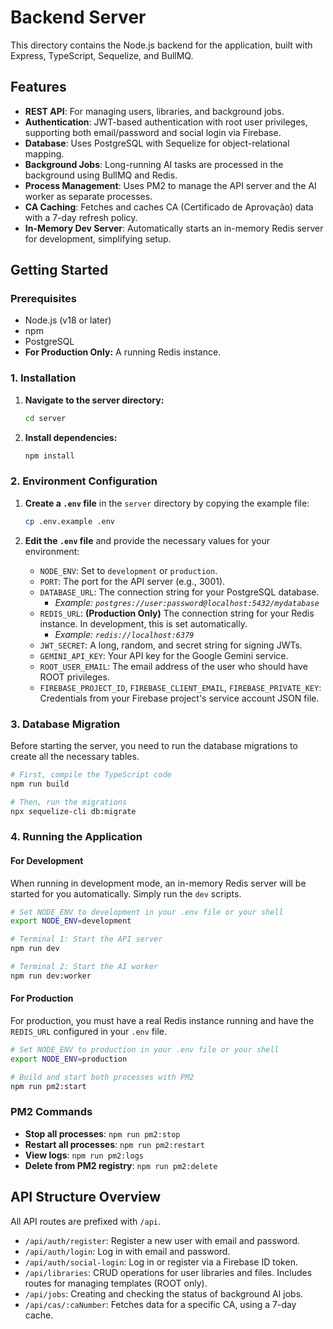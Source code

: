 # Backend Server

This directory contains the Node.js backend for the application, built with Express, TypeScript, Sequelize, and BullMQ.

## Features

- **REST API**: For managing users, libraries, and background jobs.
- **Authentication**: JWT-based authentication with root user privileges, supporting both email/password and social login via Firebase.
- **Database**: Uses PostgreSQL with Sequelize for object-relational mapping.
- **Background Jobs**: Long-running AI tasks are processed in the background using BullMQ and Redis.
- **Process Management**: Uses PM2 to manage the API server and the AI worker as separate processes.
- **CA Caching**: Fetches and caches CA (Certificado de Aprovação) data with a 7-day refresh policy.
- **In-Memory Dev Server**: Automatically starts an in-memory Redis server for development, simplifying setup.

## Getting Started

### Prerequisites

- Node.js (v18 or later)
- npm
- PostgreSQL
- **For Production Only:** A running Redis instance.

### 1. Installation

1.  **Navigate to the server directory:**
    ```bash
    cd server
    ```

2.  **Install dependencies:**
    ```bash
    npm install
    ```

### 2. Environment Configuration

1.  **Create a `.env` file** in the `server` directory by copying the example file:
    ```bash
    cp .env.example .env
    ```

2.  **Edit the `.env` file** and provide the necessary values for your environment:
    - `NODE_ENV`: Set to `development` or `production`.
    - `PORT`: The port for the API server (e.g., 3001).
    - `DATABASE_URL`: The connection string for your PostgreSQL database.
      - *Example: `postgres://user:password@localhost:5432/mydatabase`*
    - `REDIS_URL`: **(Production Only)** The connection string for your Redis instance. In development, this is set automatically.
      - *Example: `redis://localhost:6379`*
    - `JWT_SECRET`: A long, random, and secret string for signing JWTs.
    - `GEMINI_API_KEY`: Your API key for the Google Gemini service.
    - `ROOT_USER_EMAIL`: The email address of the user who should have ROOT privileges.
    - `FIREBASE_PROJECT_ID`, `FIREBASE_CLIENT_EMAIL`, `FIREBASE_PRIVATE_KEY`: Credentials from your Firebase project's service account JSON file.

### 3. Database Migration

Before starting the server, you need to run the database migrations to create all the necessary tables.

```bash
# First, compile the TypeScript code
npm run build

# Then, run the migrations
npx sequelize-cli db:migrate
```

### 4. Running the Application

#### For Development

When running in development mode, an in-memory Redis server will be started for you automatically. Simply run the `dev` scripts.

```bash
# Set NODE_ENV to development in your .env file or your shell
export NODE_ENV=development

# Terminal 1: Start the API server
npm run dev

# Terminal 2: Start the AI worker
npm run dev:worker
```

#### For Production

For production, you must have a real Redis instance running and have the `REDIS_URL` configured in your `.env` file.

```bash
# Set NODE_ENV to production in your .env file or your shell
export NODE_ENV=production

# Build and start both processes with PM2
npm run pm2:start
```

### PM2 Commands

- **Stop all processes**: `npm run pm2:stop`
- **Restart all processes**: `npm run pm2:restart`
- **View logs**: `npm run pm2:logs`
- **Delete from PM2 registry**: `npm run pm2:delete`

## API Structure Overview

All API routes are prefixed with `/api`.

-   `/api/auth/register`: Register a new user with email and password.
-   `/api/auth/login`: Log in with email and password.
-   `/api/auth/social-login`: Log in or register via a Firebase ID token.
-   `/api/libraries`: CRUD operations for user libraries and files. Includes routes for managing templates (ROOT only).
-   `/api/jobs`: Creating and checking the status of background AI jobs.
-   `/api/cas/:caNumber`: Fetches data for a specific CA, using a 7-day cache.

